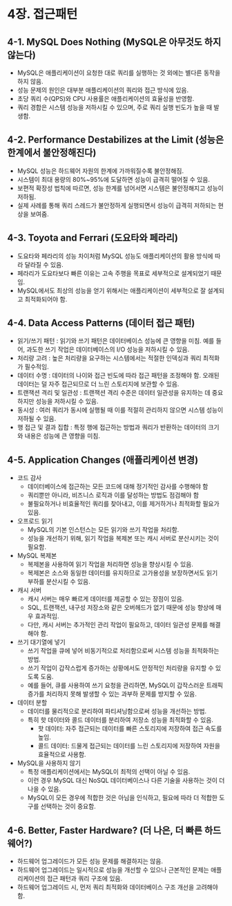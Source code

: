 # 4장. 접근패턴
## 4-1. MySQL Does Nothing (MySQL은 아무것도 하지 않는다)
- MySQL은 애플리케이션이 요청한 대로 쿼리를 실행하는 것 외에는 별다른 동작을 하지 않음.
- 성능 문제의 원인은 대부분 애플리케이션의 쿼리와 접근 방식에 있음.
- 초당 쿼리 수(QPS)와 CPU 사용률은 애플리케이션의 효율성을 반영함.
- 쿼리 경합은 시스템 성능을 저하시킬 수 있으며, 주로 쿼리 실행 빈도가 높을 때 발생함.

## 4-2. Performance Destabilizes at the Limit (성능은 한계에서 불안정해진다)
- MySQL 성능은 하드웨어 자원의 한계에 가까워질수록 불안정해짐.
- 시스템이 최대 용량의 80%~95%에 도달하면 성능이 급격히 떨어질 수 있음.
- 보편적 확장성 법칙에 따르면, 성능 한계를 넘어서면 시스템은 불안정해지고 성능이 저하됨.
- 실제 사례를 통해 쿼리 스레드가 불안정하게 실행되면서 성능이 급격히 저하되는 현상을 보여줌.

## 4-3. Toyota and Ferrari (도요타와 페라리)
- 도요타와 페라리의 성능 차이처럼 MySQL 성능도 애플리케이션의 활용 방식에 따라 달라질 수 있음.
- 페라리가 도요타보다 빠른 이유는 고속 주행을 목표로 세부적으로 설계되었기 때문임.
- MySQL에서도 최상의 성능을 얻기 위해서는 애플리케이션이 세부적으로 잘 설계되고 최적화되어야 함.

## 4-4. Data Access Patterns (데이터 접근 패턴)
- 읽기/쓰기 패턴 : 읽기와 쓰기 패턴은 데이터베이스 성능에 큰 영향을 미침. 예를 들어, 과도한 쓰기 작업은 데이터베이스의 I/O 성능을 저하시킬 수 있음. 
- 처리량 고려 : 높은 처리량을 요구하는 시스템에서는 적절한 인덱싱과 쿼리 최적화가 필수적임.
- 데이터 수명 : 데이터의 나이와 접근 빈도에 따라 접근 패턴을 조정해야 함. 오래된 데이터는 덜 자주 접근되므로 더 느린 스토리지에 보관할 수 있음.
- 트랜잭션 격리 및 일관성 : 트랜잭션 격리 수준은 데이터 일관성을 유지하는 데 중요하지만 성능을 저하시킬 수 있음.
- 동시성 : 여러 쿼리가 동시에 실행될 때 이를 적절히 관리하지 않으면 시스템 성능이 저하될 수 있음.
- 행 접근 및 결과 집합 : 특정 행에 접근하는 방법과 쿼리가 반환하는 데이터의 크기와 내용은 성능에 큰 영향을 미침.

## 4-5. Application Changes (애플리케이션 변경)
- 코드 감사
  - 데이터베이스에 접근하는 모든 코드에 대해 정기적인 감사를 수행해야 함
  - 쿼리뿐만 아니라, 비즈니스 로직과 이를 달성하는 방법도 점검해야 함
  - 불필요하거나 비효율적인 쿼리를 찾아내고, 이를 제거하거나 최적화할 필요가 있음.
- 오프로드 읽기
  - MySQL의 기본 인스턴스는 모든 읽기와 쓰기 작업을 처리함. 
  - 성능을 개선하기 위해, 읽기 작업을 복제본 또는 캐시 서버로 분산시키는 것이 필요함.
- MySQL 복제본
  - 복제본을 사용하여 읽기 작업을 처리하면 성능을 향상시킬 수 있음. 
  - 복제본은 소스와 동일한 데이터를 유지하므로 고가용성을 보장하면서도 읽기 부하를 분산시킬 수 있음.
- 캐시 서버
  - 캐시 서버는 매우 빠르게 데이터를 제공할 수 있는 장점이 있음.
  - SQL, 트랜잭션, 내구성 저장소와 같은 오버헤드가 없기 때문에 성능 향상에 매우 효과적임.
  - 다만, 캐시 서버는 추가적인 관리 작업이 필요하고, 데이터 일관성 문제를 해결해야 함.
- 쓰기 대기열에 넣기
  - 쓰기 작업을 큐에 넣어 비동기적으로 처리함으로써 시스템 성능을 최적화하는 방법. 
  - 쓰기 작업이 갑작스럽게 증가하는 상황에서도 안정적인 처리량을 유지할 수 있도록 도움.
  - 예를 들어, 큐를 사용하여 쓰기 요청을 관리하면, MySQL이 갑작스러운 트래픽 증가를 처리하지 못해 발생할 수 있는 과부하 문제를 방지할 수 있음.
- 데이터 분할
  - 데이터를 물리적으로 분리하여 파티셔닝함으로써 성능을 개선하는 방법.
  - 특히 핫 데이터와 콜드 데이터를 분리하여 저장소 성능을 최적화할 수 있음.
    - 핫 데이터: 자주 접근되는 데이터를 빠른 스토리지에 저장하여 접근 속도를 높임.
    - 콜드 데이터: 드물게 접근되는 데이터를 느린 스토리지에 저장하여 자원을 효율적으로 사용함.
- MySQL을 사용하지 않기
  - 특정 애플리케이션에서는 MySQL이 최적의 선택이 아닐 수 있음. 
  - 이런 경우 MySQL 대신 NoSQL 데이터베이스나 다른 기술을 사용하는 것이 더 나을 수 있음.
  - MySQL이 모든 경우에 적합한 것은 아님을 인식하고, 필요에 따라 더 적합한 도구를 선택하는 것이 중요함.

## 4-6. Better, Faster Hardware? (더 나은, 더 빠른 하드웨어?)
- 하드웨어 업그레이드가 모든 성능 문제를 해결하지는 않음.
- 하드웨어 업그레이드는 일시적으로 성능을 개선할 수 있으나 근본적인 문제는 애플리케이션의 접근 패턴과 쿼리 구조에 있음.
- 하드웨어 업그레이드 시, 먼저 쿼리 최적화와 데이터베이스 구조 개선을 고려해야 함.